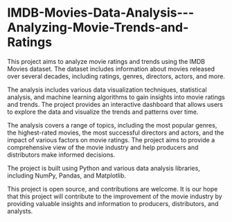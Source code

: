 # IMDB-Movies-Data-Analysis---Analyzing-Movie-Trends-and-Ratings
This project aims to analyze movie ratings and trends using the IMDB Movies dataset. The dataset includes information about movies released over several decades, including ratings, genres, directors, actors, and more.

The analysis includes various data visualization techniques, statistical analysis, and machine learning algorithms to gain insights into movie ratings and trends. The project provides an interactive dashboard that allows users to explore the data and visualize the trends and patterns over time.

The analysis covers a range of topics, including the most popular genres, the highest-rated movies, the most successful directors and actors, and the impact of various factors on movie ratings. The project aims to provide a comprehensive view of the movie industry and help producers and distributors make informed decisions.

The project is built using Python and various data analysis libraries, including NumPy, Pandas, and Matplotlib.

This project is open source, and contributions are welcome. It is our hope that this project will contribute to the improvement of the movie industry by providing valuable insights and information to producers, distributors, and analysts.



